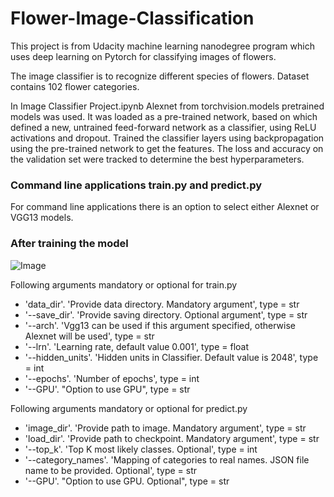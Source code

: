 # Flower-Image-Classification
This project is from Udacity machine learning nanodegree program which uses deep learning on Pytorch for classifying images of flowers.

The image classifier is to recognize different species of flowers. Dataset contains 102 flower categories.

In Image Classifier Project.ipynb Alexnet from torchvision.models pretrained models was used. It was loaded as a pre-trained network, based on which defined a new, untrained feed-forward network as a classifier, using ReLU activations and dropout. Trained the classifier layers using backpropagation using the pre-trained network to get the features. The loss and accuracy on the validation set were tracked to determine the best hyperparameters.

### Command line applications train.py and predict.py
For command line applications there is an option to select either Alexnet or VGG13 models.

### After training the model
![Image](https://user-images.githubusercontent.com/20025875/63187867-8a955c00-c07d-11e9-982d-1c69dc5f29df.png)

Following arguments mandatory or optional for train.py

* 'data_dir'. 'Provide data directory. Mandatory argument', type = str
* '--save_dir'. 'Provide saving directory. Optional argument', type = str
* '--arch'. 'Vgg13 can be used if this argument specified, otherwise Alexnet will be used', type = str
* '--lrn'. 'Learning rate, default value 0.001', type = float
* '--hidden_units'. 'Hidden units in Classifier. Default value is 2048', type = int
* '--epochs'. 'Number of epochs', type = int
* '--GPU'. "Option to use GPU", type = str


Following arguments mandatory or optional for predict.py

* 'image_dir'. 'Provide path to image. Mandatory argument', type = str
* 'load_dir'. 'Provide path to checkpoint. Mandatory argument', type = str
* '--top_k'. 'Top K most likely classes. Optional', type = int
* '--category_names'. 'Mapping of categories to real names. JSON file name to be provided. Optional', type = str
* '--GPU'. "Option to use GPU. Optional", type = str
